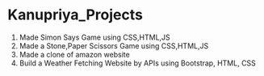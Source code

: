 # Kanupriya_Projects
1. Made Simon Says Game using CSS,HTML,JS
2. Made a Stone,Paper Scissors Game using CSS,HTML,JS
3. Made a clone of amazon website
4. Build a Weather Fetching Website by APIs using Bootstrap, HTML, CSS
